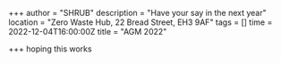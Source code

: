 +++
author = "SHRUB"
description = "Have your say in the next year"
location = "Zero Waste Hub, 22 Bread Street, EH3 9AF"
tags = []
time = 2022-12-04T16:00:00Z
title = "AGM 2022"

+++
hoping this works